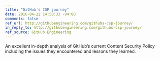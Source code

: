 ```yaml
---
title: "GitHub’s CSP journey"
date: 2016-04-22 14:50:33 -04:00
comments: false
ref_url: http://githubengineering.com/githubs-csp-journey/
in_reply_to: http://githubengineering.com/githubs-csp-journey/
ref_source: GitHub Engineering
---
```


An excellent in-depth analysis of GitHub’s current Content Security Policy including the issues they encountered and lessons they learned.